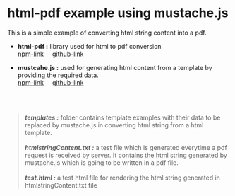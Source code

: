 
# html-pdf example using mustache.js

This is a simple example of converting html string content into a pdf.

- **html-pdf :** library used for html to pdf conversion <br />
[npm-link](https://www.npmjs.com/package/html-pdf "npm: html-pdf")  &nbsp; &nbsp; [github-link](https://github.com/marcbachmann/node-html-pdf "github : html-pdf")

- **mustcahe.js :** used for generating html content from a template by providing the required data. <br />
[npm-link](https://www.npmjs.com/package/mustache "npm: mustache")  &nbsp; &nbsp; [github-link](https://github.com/janl/mustache.js "github: mustache")
<br />
<br />

> _**templates :**_ folder contains template examples with their data to be replaced by mustache.js in converting html string from a html template. <br /><br />
> _**htmlstringContent.txt :**_ a test file which is generated everytime a pdf request is received by server. It contains the html string generated by mustache.js which is going to be written in a pdf file. <br /><br />
> _**test.html :**_ a test html file for rendering the html string generated in htmlstringContent.txt file
